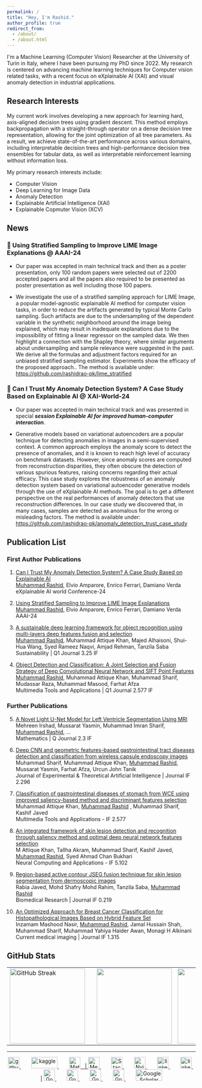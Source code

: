 ```yaml
---
permalink: /
title: "Hey, I'm Rashid."
author_profile: true
redirect_from: 
  - /about/
  - /about.html
---
```


I'm a  Machine Learning (Computer Vision) Researcher at the University of Turin in Italy, where I have been pursuing my PhD since 2022. My research is centered on advancing machine learning techniques for Computer vision related tasks, with a recent focus on eXplainable AI (XAI) and visual anomaly detection in industrial applications.

## Research Interests
My current work involves developing a new approach for learning hard, axis-aligned decision trees using gradient descent. This method employs backpropagation with a straight-through operator on a dense decision tree representation, allowing for the joint optimization of all tree parameters. As a result, we achieve state-of-the-art performance across various domains, including interpretable decision trees and high-performance decision tree ensembles for tabular data, as well as interpretable reinforcement learning without information loss.

My primary research interests include:
* Computer Vision
* Deep Learning for Image Data
* Anomaly Detection
* Explainable Artificial Intelligence (XAI)
* Explainable Copmuter Vision (XCV)

## News
### 🤖 Using Stratified Sampling to Improve LIME Image Explanations @ AAAI-24 
* Our paper was accepted in main technical track and then as a poster presentation, only 100 random papers were selected out of 2200 accepted papers and all the papers also required to be presented as poster presentation as well including those 100 papers.

* We investigate the use of a stratified sampling approach for LIME Image, a popular model-agnostic explainable AI method for computer vision tasks, in order to reduce the artifacts generated by typical Monte Carlo sampling. Such artifacts are due to the undersampling of the dependent variable in the synthetic neighborhood around the image being explained, which may result in inadequate explanations due to the impossibility of fitting a linear regressor on the sampled data. We then highlight a connection with the Shapley theory, where similar arguments about undersampling and sample relevance were suggested in the past. We derive all the formulas and adjustment factors required for an unbiased stratified sampling estimator. Experiments show the efficacy of the proposed approach.. The method is available under: https://github.com/rashidrao-pk/lime_stratified

### 🤖 Can I Trust My Anomaly Detection System? A Case Study Based on Explainable AI @ XAI-World-24 
* Our paper was accepted in main technical track and was presented in special _**session Explainable AI for improved human-computer interaction**_.

* Generative models based on variational autoencoders are a popular technique for detecting anomalies in images in a semi-supervised context. A common approach employs the anomaly score to detect the presence of anomalies, and it is known to reach high level of accuracy on benchmark datasets. However, since anomaly scores are computed from reconstruction disparities, they often obscure the detection of various spurious features, raising concerns regarding their actual efficacy. 
This case study explores the robustness of an anomaly detection system based on variational autoencoder generative models through the use of eXplainable AI methods. The goal is to get a different perspective on the real performances of anomaly detectors that use reconstruction differences. In our case study we discovered that, in many cases, samples are detected as anomalous for the wrong or misleading factors. The method is available under: https://github.com/rashidrao-pk/anomaly_detection_trust_case_study


## Publication List
### First Author Publications
1. [Can I Trust My Anomaly Detection System? A Case Study Based on Explainable AI](https://link.springer.com/chapter/10.1007/978-3-031-63803-9_13)<br />
<u>Muhammad Rashid</u>, Elvio Amparore, Enrico Ferrari, Damiano Verda<br />
eXplainable AI world Conference-24 <b></b>

2. [Using Stratified Sampling to Improve LIME Image Explanations](https://ojs.aaai.org/index.php/AAAI/article/view/29397)<br />
<u>Muhammad Rashid</u>, Elvio Amparore, Enrico Ferrari, Damiano Verda<br />
AAAI-24 <b></b>

3. [A sustainable deep learning framework for object recognition using multi-layers deep features fusion and selection](https://www.mdpi.com/2071-1050/12/12/5037)<br />
<u>Muhammad Rashid</u>, Muhammad Attique Khan, Majed Alhaisoni, Shui-Hua Wang, Syed
Rameez Naqvi, Amjad Rehman, Tanzila Saba<br />
Sustainability | Q1 Journal 3.25 IF<b></b>

4. [Object Detection and Classification: A Joint Selection and Fusion Strategy of Deep Convolutional Neural Network and SIFT Point Features](https://link.springer.com/article/10.1007/s11042-018-7031-0)<br />
<u>Muhammad Rashid</u>, Muhammad Attique Khan, Muhammad Sharif, Mudassar Raza,
Muhammad Masood, Farhat Afza<br />
Multimedia Tools and Applications | Q1 Journal 2.577 IF <b></b>


### Further Publications
5.  [A Novel Light U-Net Model for Left Ventricle Segmentation Using MRI](https://www.mdpi.com/2227-7390/11/14/3245)<br />
Mehreen Irshad, Mussarat Yasmin, Muhammad Imran Sharif, <u>Muhammad Rashid</u>, ...<br />
Mathematics | Q Journal 2.3 IF
6.   [Deep CNN and geometric features-based gastrointestinal tract diseases detection and classification from wireless capsule endoscopy images](https://www.tandfonline.com/doi/abs/10.1080/0952813X.2019.1572657)<br />
Muhammad Sharif, Muhammad Attique Khan, <u>Muhammad Rashid</u>, Mussarat Yasmin,
Farhat Afza, Urcun John Tanik<br />
Journal of Experimental & Theoretical Artificial Intelligence | Journal IF 2.296

7.  [Classification of gastrointestinal diseases of stomach from WCE using improved saliency-based method and discriminant features selection](https://link.springer.com/article/10.1007/s11042-019-07875-9)<br />
    Muhammad Attique Khan, <u>Muhammad Rashid</u> , Muhammad Sharif, Kashif Javed<br />
    Multimedia Tools and Applications - IF 2.577
8.  [An integrated framework of skin lesion detection and recognition through saliency method and optimal deep neural network features selection](https://link.springer.com/article/10.1007/s00521-019-04514-0)<br />
    M Attique Khan, Tallha Akram, Muhammad Sharif, Kashif Javed, <u>Muhammad Rashid</u>,
Syed Ahmad Chan Bukhari<br />
    Neural Computing and Applications - IF 5.102
9.  [Region-based active contour JSEG fusion technique for skin lesion segmentation from dermoscopic images](https://1stdirectory.co.uk/_assets/files_comp/ad6f229c-84db-4857-a481-2f6e9377461d.pdf)<br />
    Rabia Javed, Mohd Shafry Mohd Rahim, Tanzila Saba, <u>Muhammad Rashid</u><br />
    Biomedical Research | Journal IF 0.219 
10.  [An Optimized Approach for Breast Cancer Classification for Histopathological Images Based on Hybrid Feature Set](https://www.ingentaconnect.com/content/ben/cmir/2021/00000017/00000001/art00016)<br />
  Inzamam Mashood Nasir, <u>Muhammad Rashid</u>, Jamal Hussain Shah, Muhammad Sharif,
Muhammad Yahiya Haider Awan, Monagi H Alkinani<br />
  Current medical imaging | Journal IF 1.315


## GitHub Stats

<table> 
<td>
<img height="200" src="https://camo.githubusercontent.com/63fc5a25819ba887c971051e0db888cf94c2ca2160795b03fe60bb0e61e03269/68747470733a2f2f73747265616b2d73746174732e64656d6f6c61622e636f6d3f757365723d72617368696472616f2d706b" alt="GitHub Streak" data-canonical-src="https://streak-stats.demolab.com?user=rashidrao-pk" style="max-width: 100%;">

</td>
<td>

</td>
<td>
<img height="200" align="center" src="https://camo.githubusercontent.com/4864a2623a76d071f36a4cfb1cd57bade85483712379324efbfccf308646cdb1/68747470733a2f2f6769746875622d726561646d652d73746174732e76657263656c2e6170702f6170693f757365726e616d653d72617368696472616f2d706b2672616e6b5f69636f6e3d70657263656e74696c65" data-canonical-src="https://github-readme-stats.vercel.app/api?username=rashidrao-pk&amp;rank_icon=percentile" style="max-width: 100%;">
</td>
<td> 
<img height="200" align="center" src="https://camo.githubusercontent.com/9179fb548bc678f6d5bbd49c3917b2111330d117a13fd40e223a1170e502ee6b/68747470733a2f2f6769746875622d726561646d652d73746174732e76657263656c2e6170702f6170692f746f702d6c616e67733f757365726e616d653d72617368696472616f2d706b266c61796f75743d636f6d70616374266c616e67735f636f756e743d3826636172645f77696474683d333230" data-canonical-src="https://github-readme-stats.vercel.app/api/top-langs?username=rashidrao-pk&amp;layout=compact&amp;langs_count=8&amp;card_width=320" style="max-width: 100%;">
</td>
</table>



<hr>
<p align="center">
    <a href="https://github.com/rashidrao-pk" target="_blank">
        <img src="assets/github.png" alt="github" width="30" height="30"/>
    </a>
    &nbsp;&nbsp;&nbsp;&nbsp;&nbsp;&nbsp;
    <a href="https://www.kaggle.com/rashidrao" target="_blank">
        <img src="assets/kaggle.png" alt="kaggle" width="70" height="30"/>
    </a>
    &nbsp;&nbsp;&nbsp;&nbsp;&nbsp;&nbsp;
    <a href="https://www.mathworks.com/matlabcentral/profile/authors/14907465" target="_blank">
        <img src="assets/mathworks.gif" alt="Mathworks" width="30" height="30"/>
    &nbsp; | 
    <a href="https://medium.com/@muhammad-rashid" target="_blank">
        <img src="assets/medium.png" alt="Medium" width="30" height="30"/>
    </a>
    &nbsp;&nbsp;&nbsp;&nbsp;&nbsp;&nbsp;
    <a href="https://stackoverflow.com/users/3309075/rashid-rao" target="_blank">
        <img src="assets/stackoverflow.png" alt="StackOverflow" width="30" height="30"/>
    </a>
    &nbsp;&nbsp;&nbsp;&nbsp;&nbsp;&nbsp;
    <a href="https://forums.developer.nvidia.com/u/rashid-rao/summary" target="_blank">
        <img src="assets/nvidia.png" alt="Nvidia Developer" width="30" height="30"/>
    </a>
    &nbsp;&nbsp;&nbsp;&nbsp;&nbsp;&nbsp;
    <a href="https://community.ultralytics.com/u/mrashid/summary" target="_blank">
        <img src="assets/ultralytics.png" alt="linkedin" width="30" height="30"/>
    </a>
    &nbsp;&nbsp;&nbsp;&nbsp;&nbsp;&nbsp;
    <a href="https://www.linkedin.com/in/rashid-rao-cuipakistan/" target="_blank">
        <img src="assets/linkedin.png" alt="linkedin" width="30" height="30"/>
    </a>
    &nbsp; |
    <a href="https://scholar.google.com/citations?user=r3hkNdoAAAAJ" target="_blank">
        <img src="assets/google scholar.png" alt="Google Scholar" width="30" height="30"/>
    </a>
    &nbsp;&nbsp;&nbsp;&nbsp;&nbsp;&nbsp;
    <a href="https://orcid.org/0000-0002-2557-6845" target="_blank">
        <img src="assets/orcid.png" alt="Google Scholar" width="30" height="30"/>
    </a>
    &nbsp;&nbsp;&nbsp;&nbsp;&nbsp;&nbsp;
    <a href="https://www.researchgate.net/profile/Muhammad-Rashid-65" target="_blank">
        <img src="assets/researchgate.png" alt="Google Scholar" width="30" height="30"/>
    </a>
    &nbsp;&nbsp;&nbsp;&nbsp;&nbsp;&nbsp;
    <a href="https://www.scopus.com/authid/detail.uri?authorId=57417085200" target="_blank">
        <img src="assets/scopus.png" alt="Google Scholar" width="30" height="30"/>
    </a>
    &nbsp;&nbsp;&nbsp;&nbsp;&nbsp;&nbsp;
    <a href="https://underline.io/speakers/254136-muhammad-rashid" target="_blank">
        <img src="assets/underline.png" alt="Google Scholar" width="70" height="30"/>
    </a>
</p>
